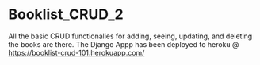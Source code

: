 # Booklist_CRUD_2

All the basic CRUD functionalies for adding, seeing, updating, and deleting the books are there.
The Django Appp has been deployed to heroku @  https://booklist-crud-101.herokuapp.com/ 
